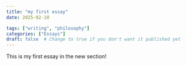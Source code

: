 ```yaml
---
title: "my first essay"
date: 2025-02-10

tags: ["writing", "philosophy"]
categories: ["Essays"]
draft: false  # Change to true if you don't want it published yet
---
```

This is my first essay in the new section!
